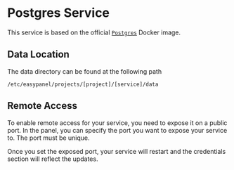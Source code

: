 # Postgres Service

This service is based on the official [`Postgres`](https://hub.docker.com/_/postgres) Docker image.

## Data Location

The data directory can be found at the following path

```
/etc/easypanel/projects/[project]/[service]/data
```

## Remote Access

To enable remote access for your service, you need to expose it on a public port. In the panel, you can specify the port you want to expose your service to. The port must be unique.

Once you set the exposed port, your service will restart and the credentials section will reflect the updates.
